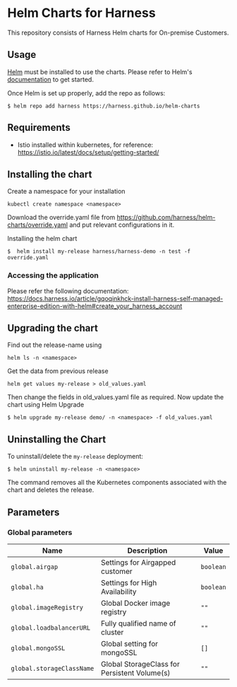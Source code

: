 # Helm Charts for Harness
This repository consists of Harness Helm charts for On-premise Customers.

## Usage

[Helm](https://helm.sh) must be installed to use the charts.
Please refer to Helm's [documentation](https://helm.sh/docs/) to get started.

Once Helm is set up properly, add the repo as follows:

```console
$ helm repo add harness https://harness.github.io/helm-charts
```
## Requirements
* Istio installed within kubernetes, for reference: https://istio.io/latest/docs/setup/getting-started/

## Installing the chart
Create a namespace for your installation
```
kubectl create namespace <namespace>
```
Download the override.yaml file from https://github.com/harness/helm-charts/override.yaml and put relevant configurations in it.

Installing the helm chart
```
$  helm install my-release harness/harness-demo -n test -f override.yaml 
```
### Accessing the application
Please refer the following documentation: https://docs.harness.io/article/gqoqinkhck-install-harness-self-managed-enterprise-edition-with-helm#create_your_harness_account 
## Upgrading the chart
Find out the release-name using
```
helm ls -n <namespace>
```
Get the data from previous release
```
helm get values my-release > old_values.yaml
```
Then change the fields in old_values.yaml file as required. Now update the chart using
Helm Upgrade
```
$ helm upgrade my-release demo/ -n <namespace> -f old_values.yaml
```

## Uninstalling the Chart

To uninstall/delete the `my-release` deployment:

```console
$ helm uninstall my-release -n <namespace>
```

The command removes all the Kubernetes components associated with the chart and deletes the release.

## Parameters

### Global parameters

| Name                      | Description                                     | Value |
| ------------------------- | ----------------------------------------------- | ----- |
| `global.airgap`  | Settings for Airgapped customer                          | `boolean` |
| `global.ha`    | Settings for High Availability                             | `boolean`  |
| `global.imageRegistry`    | Global Docker image registry                    | `""`  |
| `global.loadbalancerURL`  | Fully qualified name of cluster                 | `""`  |
| `global.mongoSSL` | Global setting for mongoSSL                             | `[]`  |
| `global.storageClassName` | Global StorageClass for Persistent Volume(s)    | `""`  |


